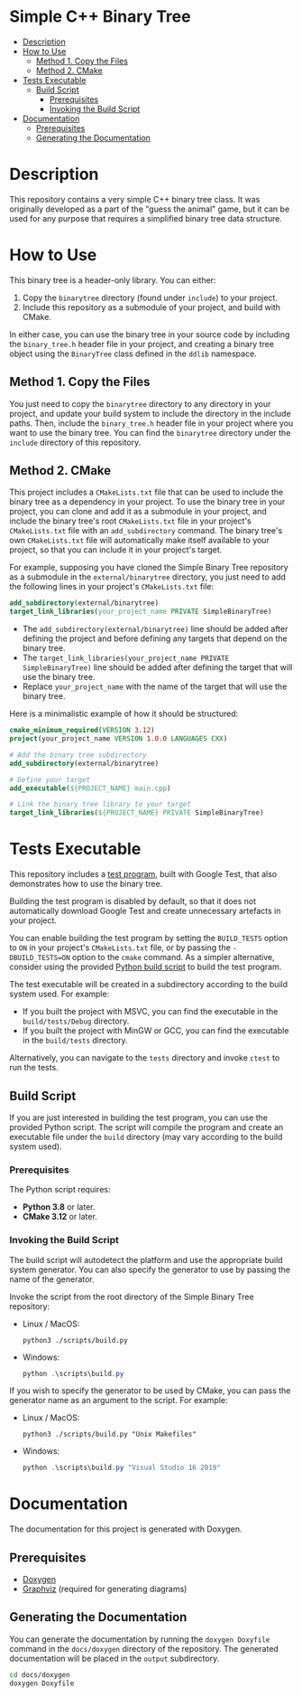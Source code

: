<!-- omit in toc -->
# Simple C++ Binary Tree

- [Description](#description)
- [How to Use](#how-to-use)
  - [Method 1. Copy the Files](#method-1-copy-the-files)
  - [Method 2. CMake](#method-2-cmake)
- [Tests Executable](#tests-executable)
  - [Build Script](#build-script)
    - [Prerequisites](#prerequisites)
    - [Invoking the Build Script](#invoking-the-build-script)
- [Documentation](#documentation)
  - [Prerequisites](#prerequisites-1)
  - [Generating the Documentation](#generating-the-documentation)


# Description

This repository contains a very simple C++ binary tree class. It was originally developed as a part of the "guess the animal" game, but it can be used for any purpose that requires a simplified binary tree data structure.


# How to Use

This binary tree is a header-only library. You can either:
1. Copy the `binarytree` directory (found under `include`) to your project.
2. Include this repository as a submodule of your project, and build with CMake.

In either case, you can use the binary tree in your source code by including the `binary_tree.h` header file in your project, and creating a binary tree object using the `BinaryTree` class defined in the `ddlib` namespace.


## Method 1. Copy the Files

You just need to copy the `binarytree` directory to any directory in your project, and update your build system to include the directory in the include paths. Then, include the `binary_tree.h` header file in your project where you want to use the binary tree. You can find the `binarytree` directory under the `include` directory of this repository.


## Method 2. CMake

This project includes a `CMakeLists.txt` file that can be used to include the binary tree as a dependency in your project.
To use the binary tree in your project, you can clone and add it as a submodule in your project, and include the binary tree's root `CMakeLists.txt` file in your project's `CMakeLists.txt` file with an `add_subdirectory` command. The binary tree's own `CMakeLists.txt` file will automatically make itself available to your project, so that you can include it in your project's target.

For example, supposing you have cloned the Simple Binary Tree repository as a submodule in the `external/binarytree` directory, you just need to add the following lines in your project's `CMakeLists.txt` file:

```CMake
add_subdirectory(external/binarytree)
target_link_libraries(your_project_name PRIVATE SimpleBinaryTree)
```

- The `add_subdirectory(external/binarytree)` line should be added after defining the project and before defining any targets that depend on the binary tree.
- The `target_link_libraries(your_project_name PRIVATE SimpleBinaryTree)` line should be added after defining the target that will use the binary tree.
- Replace `your_project_name` with the name of the target that will use the binary tree.

Here is a minimalistic example of how it should be structured:

```CMake
cmake_minimum_required(VERSION 3.12)
project(your_project_name VERSION 1.0.0 LANGUAGES CXX)

# Add the binary tree subdirectory
add_subdirectory(external/binarytree)

# Define your target
add_executable(${PROJECT_NAME} main.cpp)

# Link the binary tree library to your target
target_link_libraries(${PROJECT_NAME} PRIVATE SimpleBinaryTree)
```

# Tests Executable

This repository includes a [test program](tests/test_binary_tree.cpp), built with Google Test, that also demonstrates how to use the binary tree.

Building the test program is disabled by default, so that it does not automatically download Google Test and create unnecessary artefacts in your project.

You can enable building the test program by setting the `BUILD_TESTS` option to `ON` in your project's `CMakeLists.txt` file, or by passing the `-DBUILD_TESTS=ON` option to the `cmake` command. As a simpler alternative, consider using the provided [Python build script](#build-script) to build the test program.

The test executable will be created in a subdirectory according to the build system used. For example:
- If you built the project with MSVC, you can find the executable in the `build/tests/Debug` directory.
- If you built the project with MinGW or GCC, you can find the executable in the `build/tests` directory.

Alternatively, you can navigate to the `tests` directory and invoke `ctest` to run the tests.


## Build Script

If you are just interested in building the test program, you can use the provided Python script. The script will compile the program and create an executable file under the `build` directory (may vary according to the build system used).

### Prerequisites

The Python script requires:
- **Python 3.8** or later.
- **CMake 3.12** or later.

### Invoking the Build Script

The build script will autodetect the platform and use the appropriate build system generator. You can also specify the generator to use by passing the name of the generator.

Invoke the script from the root directory of the Simple Binary Tree repository:
- Linux / MacOS:
  ```
  python3 ./scripts/build.py
  ```
- Windows:
  ```PowerShell
  python .\scripts\build.py
  ```

If you wish to specify the generator to be used by CMake, you can pass the generator name as an argument to the script. For example:
- Linux / MacOS:
  ```
  python3 ./scripts/build.py "Unix Makefiles"
  ```
- Windows:
  ```PowerShell
  python .\scripts\build.py "Visual Studio 16 2019"
  ```

# Documentation

The documentation for this project is generated with Doxygen.

## Prerequisites

- [Doxygen](https://www.doxygen.nl/download.html)
- [Graphviz](https://graphviz.org/download/) (required for generating diagrams)

## Generating the Documentation

You can generate the documentation by running the `doxygen Doxyfile` command in the `docs/doxygen` directory of the repository. The generated documentation will be placed in the `output` subdirectory.

```bash
cd docs/doxygen
doxygen Doxyfile
```
